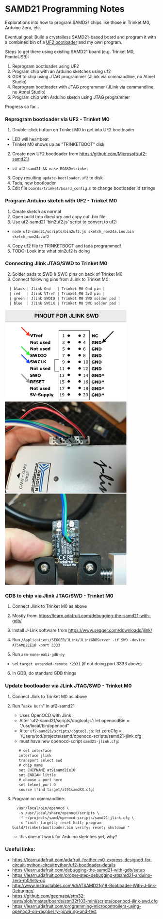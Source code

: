 # SAMD21 Programming Notes

Explorations into how to program SAMD21 chips like those in Trinket M0, Arduino Zero, etc.

Eventual goal: Build a crystalless SAMD21-based board and program it with a combined bin of a [UF2 bootloader](https://github.com/Microsoft/uf2-samd21/) and my own program.

Steps to get there using existing SAMD21 board (e.g. Trinket M0, FemtoUSB):
1. Reprogram bootloader using UF2
2. Program chip with an Arduino sketches using uf2
3. GDB to chip using JTAG programmer (JLink via commandline, no Atmel Studio)
3. Reprogram bootloader with JTAG programmer (JLink via commandline, no Atmel Studio)
4. Program chip with Arduino sketch using JTAG programmer


Progress so far...

### Reprogram bootloader via UF2 - Trinket M0 ###
1. Double-click button on Trinket M0 to get into UF2 bootloader
  - LED will heartbeat
  - Trinket M0 shows up as "TRINKETBOOT" disk
2. Create new UF2 bootloader from https://github.com/Microsoft/uf2-samd21/
  - `cd uf2-samd21 && make BOARD=trinket`
3. Copy resulting `update-bootloader.uf2` to disk
4. Tada, new bootloader
5. Edit file `boards/trinket/board_config.h` to change bootloader id strings

### Program Arduino sketch with UF2 - Trinket M0 ###
1. Create sketch as normal
2. Open build tmp directory and copy out .bin file
3. Use uf2-samd21 'bin2uf2.js' script to convert to uf2:
  - `node uf2-samd21/scripts/bin2uf2.js sketch_nov24a.ino.bin sketch_nov24a.uf2`
4. Copy uf2 file to TRINKETBOOT and tada programmed!
5. TODO: Look into what bin2uf2 is doing

### Connecting Jlink JTAG/SWD to Trinket M0 ###
2. Solder pads to SWD & SWC pins on back of Trinket M0
3. Connect following pins from JLink to Trinket M0:
```
  | black | Jlink Gnd   | Trinket M0 Gnd pin |
  | red   | Jlink VTref | Trinket M0 3v3 pin |
  | green | Jlink SWDIO | Trinket M0 SWD solder pad |
  | blue  | Jlink SWCLK | Trinket M0 SWC solder pad |
```
<img src="./imgs/jlink-swd-pinout.png" width="400">
<img src="./imgs/jlink-swd.jpg" width="400">
<img src="./imgs/trinketm0-swd.jpg" width="400">

### GDB to chip via Jlink JTAG/SWD  - Trinket M0 ###

1. Connect Jlink to Trinket M0 as above

2. Mostly from: https://learn.adafruit.com/debugging-the-samd21-with-gdb/
3. Install J-Link software from https://www.segger.com/downloads/jlink/
4. Run `/Applications/SEGGER/JLink/JLinkGDBServer -if SWD -device ATSAMD21E18 -port 3333`
5. Run `arm-none-eabi-gdb-py`
  - set `target extended-remote :2331` (if not doing port 3333 above)
6. In GDB, do standard GDB things

### Update bootloader via JLink JTAG/SWD - Trinket M0 ###
1. Connect Jlink to Trinket M0 as above

2. Run "`make burn`" in uf2-samd21
   - Uses OpenOCD with Jlink
   - Alter 'uf2-samd21/scripts/dbgtool.js':
         let openocdBin = "/usr/local/bin/openocd"
   - Alter `uf2-samd21/scripts/dbgtool.js`:
         let zeroCfg = '/Users/tod/projects/samd/openocd-scripts/samd21-jlink.cfg'
   - must have new openocd-script `samd21-jlink.cfg`:
   ```
      # set interface
      interface jlink
      transport select swd
      # chip name
      set CHIPNAME at91samd21e18
      set ENDIAN little
      # choose a port here
      set telnet_port 0
      source [find target/at91samdXX.cfg]
    ```

6. Program on commandline:
   ```
     /usr/local/bin/openocd \
      -s /usr/local/share/openocd/scripts \
      -f ~/projects/samd/openocd-scripts/samd21-jlink.cfg \
      -c "init; targets; reset halt; program build/trinket/bootloader.bin verify; reset; shutdown "
      ```
   - this doesn't work for Arduino sketches yet, why?





### Useful links: ###
- https://learn.adafruit.com/adafruit-feather-m0-express-designed-for-circuit-python-circuitpython/uf2-bootloader-details
- https://learn.adafruit.com/debugging-the-samd21-with-gdb/setup
- https://learn.adafruit.com/proper-step-debugging-atsamd21-arduino-zero-m0/lets-go
- http://www.instructables.com/id/ATSAMD21g18-Bootloader-With-J-link-Debugger/
- https://github.com/geomatsi/stm32-tests/blob/master/boards/stm32f103-mini/scripts/openocd-jlink-swd.cfg
- https://learn.adafruit.com/programming-microcontrollers-using-openocd-on-raspberry-pi/wiring-and-test
